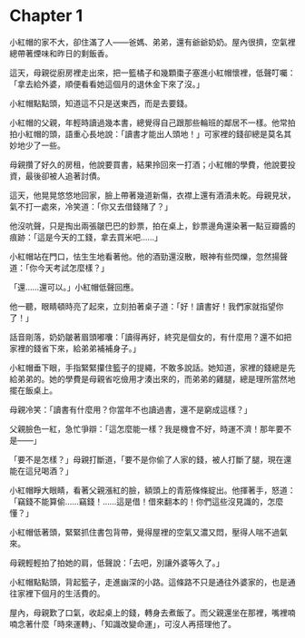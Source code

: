 # Chapter 1

小紅帽的家不大，卻住滿了人——爸媽、弟弟，還有爺爺奶奶。屋內很擠，空氣裡總帶著煙味和昨日的剩飯香。  

這天，母親從廚房裡走出來，把一籃橘子和幾顆棗子塞進小紅帽懷裡，低聲叮囑：「拿去給外婆，順便看看她這個月的退休金下來了沒。」  

小紅帽點點頭，知道這不只是送東西，而是去要錢。  


小紅帽的父親，年輕時讀過幾本書，總覺得自己跟那些輪班的鄰居不一樣。他常拍拍小紅帽的頭，語重心長地說：「讀書才能出人頭地！」可家裡的錢卻總是莫名其妙地少了一些。  

母親攢了好久的房租，他說要買書，結果拎回來一打酒；小紅帽的學費，他說要投資，最後卻被人追著討債。  

這天，他晃晃悠悠地回家，臉上帶著幾道新傷，衣襟上還有酒漬未乾。母親見狀，氣不打一處來，冷笑道：「你又去借錢賭了？」  

他沒吭聲，只是掏出兩張皺巴巴的鈔票，拍在桌上，鈔票邊角還染著一點豆瓣醬的痕跡：「這是今天的工錢，拿去買米吧……」  

小紅帽站在門口，怯生生地看著他。他的酒勁還沒散，眼神有些閃爍，忽然揚聲道：「你今天考試怎麼樣？」  

「還……還可以。」小紅帽低聲回應。  

他一聽，眼睛頓時亮了起來，立刻拍著桌子道：「好！讀書好！我們家就指望你了！」  

話音剛落，奶奶皺著眉頭嘟囔：「讀得再好，終究是個女的，有什麼用？還不如把家裡的錢省下來，給弟弟補補身子。」  

小紅帽垂下眼，手指緊緊攥住籃子的提繩，不敢多說話。她知道，家裡的錢總是先給弟弟的。她的學費是母親省吃儉用才湊出來的，而弟弟的雞腿，總是理所當然地擺在飯桌上。  

母親冷笑：「讀書有什麼用？你當年不也讀過書，還不是窮成這樣？」  

父親臉色一紅，急忙爭辯：「這怎麼能一樣？我是機會不好，時運不濟！那年要不是——」  

「要不是怎樣？」母親打斷道，「要不是你偷了人家的錢，被人打斷了腿，現在還能在這兒喝酒？」  

小紅帽睜大眼睛，看著父親漲紅的臉，額頭上的青筋條條綻出。他揮著手，怒道：「竊錢不能算偷……竊錢！……這是借！借來翻本的！你們這些沒見識的，怎麼懂？」  

小紅帽低著頭，緊緊抓住書包背帶，覺得屋裡的空氣又濃又悶，壓得人喘不過氣來。  

母親輕輕拍了拍她的肩，低聲說：「去吧，別讓外婆等久了。」  

小紅帽點點頭，背起籃子，走進幽深的小路。這條路不只是通往外婆家的，也是通往家裡下個月的生活費的。  

屋內，母親歎了口氣，收起桌上的錢，轉身去煮飯了。而父親還坐在那裡，嘴裡喃喃念著什麼「時來運轉」、「知識改變命運」，可沒人再搭理他了。